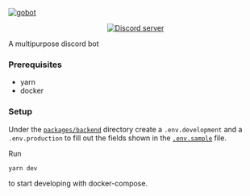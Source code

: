 [![gobot](https://www.go-bot.xyz/GoBotBannerTransparent.png)](https://www.go-bot.xyz/)


<div align="center">
    <a href="https://discord.gg/twork"><img src="https://img.shields.io/discord/782201612177113109?color=5865F2&logo=discord&logoColor=white&style=flat-square" alt="Discord server" /></a>
</div>

A multipurpose discord bot

### Prerequisites
- yarn
- docker
### Setup
Under the [`packages/backend`](packages/backend) directory create a `.env.development` and a `.env.production` to fill out the fields shown in the [`.env.sample`](packages/backend/.env.sample) file.

Run
```
yarn dev
```
to start developing with docker-compose.
